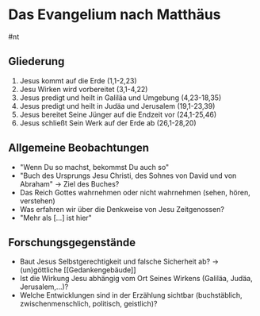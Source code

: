 # Das Evangelium nach Matthäus

#nt

## Gliederung

1. Jesus kommt auf die Erde (1,1-2,23)
2. Jesu Wirken wird vorbereitet (3,1-4,22)
3. Jesus predigt und heilt in Galiläa und Umgebung (4,23-18,35)
4. Jesus predigt und heilt in Judäa und Jerusalem (19,1-23,39)
5. Jesus bereitet Seine Jünger auf die Endzeit vor (24,1-25,46)
6. Jesus schließt Sein Werk auf der Erde ab (26,1-28,20)

## Allgemeine Beobachtungen

- "Wenn Du so machst, bekommst Du auch so"
- "Buch des Ursprungs Jesu Christi, des Sohnes von David und von Abraham" -> Ziel des Buches?
- Das Reich Gottes wahrnehmen oder nicht wahrnehmen (sehen, hören, verstehen)
- Was erfahren wir über die Denkweise von Jesu Zeitgenossen?
- "Mehr als \[...] ist hier"

## Forschungsgegenstände

- Baut Jesus Selbstgerechtigkeit und falsche Sicherheit ab? -> (un)göttliche [[Gedankengebäude]]
- Ist die Wirkung Jesu abhängig vom Ort Seines Wirkens (Galiläa, Judäa, Jerusalem,...)?
- Welche Entwicklungen sind in der Erzählung sichtbar (buchstäblich, zwischenmenschlich, politisch, geistlich)?